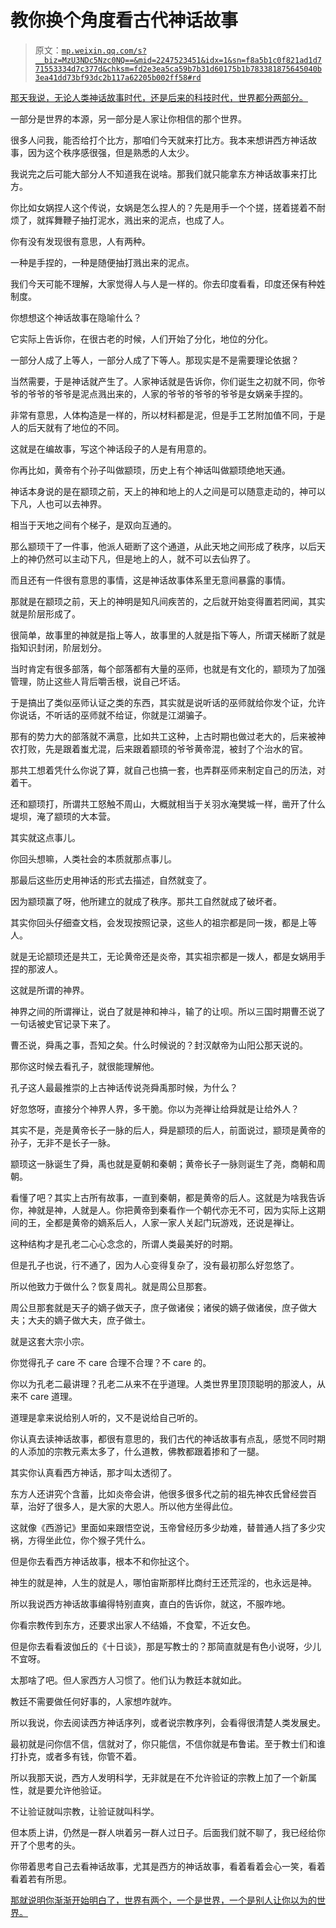 # 教你换个角度看古代神话故事

> 原文：[`mp.weixin.qq.com/s?__biz=MzU3NDc5Nzc0NQ==&mid=2247523451&idx=1&sn=f8a5b1c0f821ad1d771553334d7c377d&chksm=fd2e3ea5ca59b7b31d60175b1b783381875645040b3ea41dd73bf93dc2b117a62205b002ff58#rd`](http://mp.weixin.qq.com/s?__biz=MzU3NDc5Nzc0NQ==&mid=2247523451&idx=1&sn=f8a5b1c0f821ad1d771553334d7c377d&chksm=fd2e3ea5ca59b7b31d60175b1b783381875645040b3ea41dd73bf93dc2b117a62205b002ff58#rd)

[那天我说，无论人类神话故事时代，还是后来的科技时代，世界都分两部分。](http://mp.weixin.qq.com/s?__biz=MzkwMzQ1MzczOQ==&mid=2247483669&idx=1&sn=af9cf3e8bf506268ad721f7febf7c2ae&chksm=c0974c51f7e0c54722892825cfc8d5cbdc066e446366895dcd138502ce7fcd329efed6174a2f&scene=21#wechat_redirect) 

一部分是世界的本源，另一部分是人家让你相信的那个世界。

很多人问我，能否给打个比方，那咱们今天就来打比方。我本来想讲西方神话故事，因为这个秩序感很强，但是熟悉的人太少。

我说完之后可能大部分人不知道我在说啥。那我们就只能拿东方神话故事来打比方。

你比如女娲捏人这个传说，女娲是怎么捏人的？先是用手一个个搓，搓着搓着不耐烦了，就挥舞鞭子抽打泥水，溅出来的泥点，也成了人。

你有没有发现很有意思，人有两种。

一种是手捏的，一种是随便抽打溅出来的泥点。

我们今天可能不理解，大家觉得人与人是一样的。你去印度看看，印度还保有种姓制度。

你想想这个神话故事在隐喻什么？

它实际上告诉你，在很古老的时候，人们开始了分化，地位的分化。

一部分人成了上等人，一部分人成了下等人。那现实是不是需要理论依据？

当然需要，于是神话就产生了。人家神话就是告诉你，你们诞生之初就不同，你爷爷的爷爷的爷爷是泥点溅出来的，人家的爷爷的爷爷的爷爷是女娲亲手捏的。

非常有意思，人体构造是一样的，所以材料都是泥，但是手工艺附加值不同，于是人的后天就有了地位的不同。

这就是在编故事，写这个神话段子的人是有用意的。

你再比如，黄帝有个孙子叫做颛顼，历史上有个神话叫做颛顼绝地天通。

神话本身说的是在颛顼之前，天上的神和地上的人之间是可以随意走动的，神可以下凡，人也可以去神界。

相当于天地之间有个梯子，是双向互通的。

那么颛顼干了一件事，他派人砸断了这个通道，从此天地之间形成了秩序，以后天上的神仍然可以主动下凡，但是地上的人，就不可以去仙界了。

而且还有一件很有意思的事情，这是神话故事体系里无意间暴露的事情。

那就是在颛顼之前，天上的神明是知凡间疾苦的，之后就开始变得置若罔闻，其实就是阶层形成了。

很简单，故事里的神就是指上等人，故事里的人就是指下等人，所谓天梯断了就是指知识封闭，阶层划分。

当时肯定有很多部落，每个部落都有大量的巫师，也就是有文化的，颛顼为了加强管理，防止这些人背后嚼舌根，说自己坏话。

于是搞出了类似巫师认证之类的东西，其实就是说听话的巫师就给你发个证，允许你说话，不听话的巫师就不给证，你就是江湖骗子。

那有的势力大的部落就不满意，比如共工这种，上古时期也做过老大的，后来被神农打败，先是跟着蚩尤混，后来跟着颛顼的爷爷黄帝混，被封了个治水的官。

那共工想着凭什么你说了算，就自己也搞一套，也弄群巫师来制定自己的历法，对着干。

还和颛顼打，所谓共工怒触不周山，大概就相当于关羽水淹樊城一样，凿开了什么堤坝，淹了颛顼的大本营。

其实就这点事儿。

你回头想嘛，人类社会的本质就那点事儿。

那最后这些历史用神话的形式去描述，自然就变了。

因为颛顼赢了呀，他所建立的就成了秩序。那共工自然就成了破坏者。

其实你回头仔细查文档，会发现按照记录，这些人的祖宗都是同一拨，都是上等人。

就是无论颛顼还是共工，无论黄帝还是炎帝，其实祖宗都是一拨人，都是女娲用手捏的那波人。

这就是所谓的神界。

神界之间的所谓禅让，说白了就是神和神斗，输了的让呗。所以三国时期曹丕说了一句话被史官记录下来了。

曹丕说，舜禹之事，吾知之矣。什么时候说的？封汉献帝为山阳公那天说的。

那你这时候去看孔子，就很能理解他。

孔子这人最最推崇的上古神话传说尧舜禹那时候，为什么？

好忽悠呀，直接分个神界人界，多干脆。你以为尧禅让给舜就是让给外人？

其实不是，尧是黄帝长子一脉的后人，舜是颛顼的后人，前面说过，颛顼是黄帝的孙子，无非不是长子一脉。

颛顼这一脉诞生了舜，禹也就是夏朝和秦朝；黄帝长子一脉则诞生了尧，商朝和周朝。

看懂了吧？其实上古所有故事，一直到秦朝，都是黄帝的后人。这就是为啥我告诉你，神就是神，人就是人。你把黄帝到秦看作一个朝代亦无不可，因为实际上这期间的王，全都是黄帝的嫡系后人，人家一家人关起门玩游戏，还说是禅让。

这种结构才是孔老二心心念念的，所谓人类最美好的时期。

但是孔子也说，行不通了，因为人心变得复杂了，没有最初那么好忽悠了。

所以他致力于做什么？恢复周礼。就是周公旦那套。

周公旦那套就是天子的嫡子做天子，庶子做诸侯；诸侯的嫡子做诸侯，庶子做大夫；大夫的嫡子做大夫，庶子做士。

就是这套大宗小宗。

你觉得孔子 care 不 care 合理不合理？不 care 的。

你以为孔老二最讲理？孔老二从来不在乎道理。人类世界里顶顶聪明的那波人，从来不 care 道理。

道理是拿来说给别人听的，又不是说给自己听的。

你认真去读神话故事，都很有意思的，我们古代的神话故事有点乱，感觉不同时期的人添加的宗教元素太多了，什么道教，佛教都跟着掺和了一腿。

其实你认真看西方神话，那才叫太透彻了。

东方人还讲究个含蓄，比如炎帝会讲，他很多很多代之前的祖先神农氏曾经尝百草，治好了很多人，是大家的大恩人。所以他方坐得此位。

这就像《西游记》里面如来跟悟空说，玉帝曾经历多少劫难，替普通人挡了多少灾祸，方得坐此位，你个猴子凭什么。

但是你去看西方神话故事，根本不和你扯这个。

神生的就是神，人生的就是人，哪怕宙斯那样比商纣王还荒淫的，也永远是神。

所以我说西方神话故事编得特别直爽，直白的告诉你，就这，不服咋地。

你看宗教传到东方，还要求出家人不结婚，不食荤，不近女色。

但是你去看看波伽丘的《十日谈》，那是写教士的？那简直就是有色小说呀，少儿不宜呀。

太那啥了吧。但人家西方人习惯了。他们认为教廷本就如此。

教廷不需要做任何好事的，人家想咋就咋。

所以我说，你去阅读西方神话序列，或者说宗教序列，会看得很清楚人类发展史。

最初就是问你信不信，信就对了，你只能信，不信你就是布鲁诺。至于教士们和谁打扑克，或者多有钱，你管不着。

所以我那天说，西方人发明科学，无非就是在不允许验证的宗教上加了一个新属性，就是要允许他验证。

不让验证就叫宗教，让验证就叫科学。

但本质上讲，仍然是一群人哄着另一群人过日子。后面我们就不聊了，我已经给你开了个思考的头。

你带着思考自己去看神话故事，尤其是西方的神话故事，看着看着会心一笑，看着看着若有所思。

[那就说明你渐渐开始明白了，世界有两个，一个是世界，一个是别人让你以为的世界。](http://mp.weixin.qq.com/s?__biz=MzkwMzQ1MzczOQ==&mid=2247483669&idx=1&sn=af9cf3e8bf506268ad721f7febf7c2ae&chksm=c0974c51f7e0c54722892825cfc8d5cbdc066e446366895dcd138502ce7fcd329efed6174a2f&scene=21#wechat_redirect)